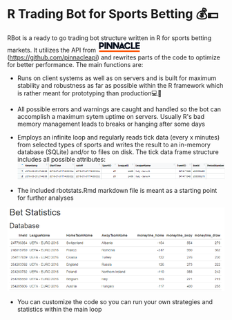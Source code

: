 # **R Trading Bot for Sports Betting** :moneybag::dollar:


RBot is a ready to go trading bot structure written in R for sports betting markets. It utilizes the API from <img src='figures/pinnacle.jpg' width=100 height=25/> (https://github.com/pinnacleapi)
and rewrites parts of the code to optimize for better performance.
The main functions are:
* Runs on client systems as well as on servers and is built for maximum stability and robustness as far as possible within the R framework which is rather meant for prototyping than production:computer::rofl:
* All possible errors and warnings are caught and handled so the bot can accomplish a maximum sytem uptime on servers. Usually R's bad memory management leads to breaks or hanging after some days
* Employs an infinite loop and regularly reads tick data (every x minutes) from selected types of sports and writes the result to an in-memory database (SQLite) and/or to files on disk. The tick data frame structure includes all possible attributes: <img src='figures/ticksDF.png'/>

* The included rbotstats.Rmd markdown file is meant as a starting point for further analyses
<img src='figures/rbotstats.png'/>

* You can customize the code so you can run your own strategies and statistics within the main loop
